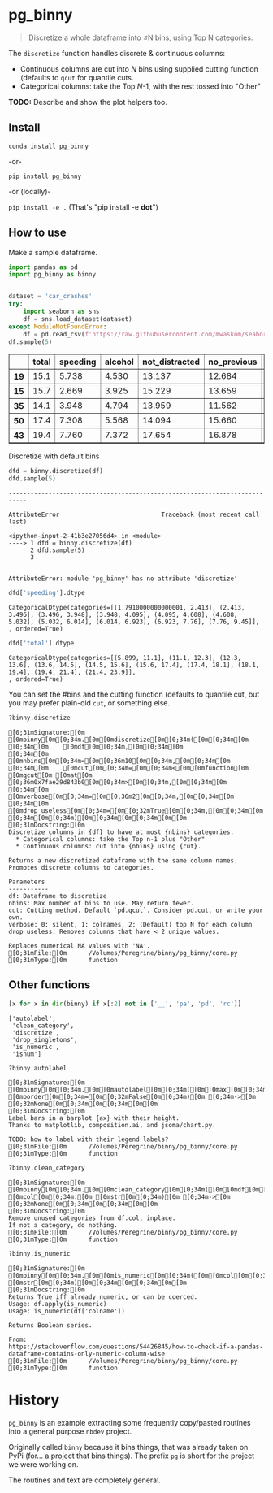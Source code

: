 # pg_binny
> Discretize a whole dataframe into ≤N bins, using Top N categories.


The `discretize` function handles discrete & continuous columns:
* Continuous columns are cut into _N_ bins using supplied cutting function (defaults to `qcut` for quantile cuts.
* Categorical columns: take the Top _N_-1, with the rest tossed into "Other"
  
**TODO:** Describe and show the plot helpers too.

## Install

`conda install pg_binny`

-or-

`pip install pg_binny` 

-or (locally)-

`pip install -e .`  (That's "pip install -e **dot**")


## How to use

Make a sample dataframe.

```python
import pandas as pd
import pg_binny as binny


dataset = 'car_crashes'
try:
    import seaborn as sns
    df = sns.load_dataset(dataset)
except ModuleNotFoundError:
    df = pd.read_csv(f'https://raw.githubusercontent.com/mwaskom/seaborn-data/master/{dataset}.csv')
df.sample(5)
```




<div>
<style scoped>
    .dataframe tbody tr th:only-of-type {
        vertical-align: middle;
    }

    .dataframe tbody tr th {
        vertical-align: top;
    }

    .dataframe thead th {
        text-align: right;
    }
</style>
<table border="1" class="dataframe">
  <thead>
    <tr style="text-align: right;">
      <th></th>
      <th>total</th>
      <th>speeding</th>
      <th>alcohol</th>
      <th>not_distracted</th>
      <th>no_previous</th>
      <th>ins_premium</th>
      <th>ins_losses</th>
      <th>abbrev</th>
    </tr>
  </thead>
  <tbody>
    <tr>
      <th>19</th>
      <td>15.1</td>
      <td>5.738</td>
      <td>4.530</td>
      <td>13.137</td>
      <td>12.684</td>
      <td>661.88</td>
      <td>96.57</td>
      <td>ME</td>
    </tr>
    <tr>
      <th>15</th>
      <td>15.7</td>
      <td>2.669</td>
      <td>3.925</td>
      <td>15.229</td>
      <td>13.659</td>
      <td>649.06</td>
      <td>114.47</td>
      <td>IA</td>
    </tr>
    <tr>
      <th>35</th>
      <td>14.1</td>
      <td>3.948</td>
      <td>4.794</td>
      <td>13.959</td>
      <td>11.562</td>
      <td>697.73</td>
      <td>133.52</td>
      <td>OH</td>
    </tr>
    <tr>
      <th>50</th>
      <td>17.4</td>
      <td>7.308</td>
      <td>5.568</td>
      <td>14.094</td>
      <td>15.660</td>
      <td>791.14</td>
      <td>122.04</td>
      <td>WY</td>
    </tr>
    <tr>
      <th>43</th>
      <td>19.4</td>
      <td>7.760</td>
      <td>7.372</td>
      <td>17.654</td>
      <td>16.878</td>
      <td>1004.75</td>
      <td>156.83</td>
      <td>TX</td>
    </tr>
  </tbody>
</table>
</div>



Discretize with default bins

```python
dfd = binny.discretize(df)
dfd.sample(5)
```


    ---------------------------------------------------------------------------

    AttributeError                            Traceback (most recent call last)

    <ipython-input-2-41b3e27056d4> in <module>
    ----> 1 dfd = binny.discretize(df)
          2 dfd.sample(5)
          3 


    AttributeError: module 'pg_binny' has no attribute 'discretize'


```python
dfd['speeding'].dtype
```




    CategoricalDtype(categories=[(1.7910000000000001, 2.413], (2.413, 3.496], (3.496, 3.948], (3.948, 4.095], (4.095, 4.608], (4.608, 5.032], (5.032, 6.014], (6.014, 6.923], (6.923, 7.76], (7.76, 9.45]],
    , ordered=True)



```python
dfd['total'].dtype
```




    CategoricalDtype(categories=[(5.899, 11.1], (11.1, 12.3], (12.3, 13.6], (13.6, 14.5], (14.5, 15.6], (15.6, 17.4], (17.4, 18.1], (18.1, 19.4], (19.4, 21.4], (21.4, 23.9]],
    , ordered=True)



You can set the #bins and the cutting function (defaults to quantile cut, but you may prefer plain-old `cut`, or something else.

```python
?binny.discretize
```


    [0;31mSignature:[0m
    [0mbinny[0m[0;34m.[0m[0mdiscretize[0m[0;34m([0m[0;34m[0m
    [0;34m[0m    [0mdf[0m[0;34m,[0m[0;34m[0m
    [0;34m[0m    [0mnbins[0m[0;34m=[0m[0;36m10[0m[0;34m,[0m[0;34m[0m
    [0;34m[0m    [0mcut[0m[0;34m=[0m[0;34m<[0m[0mfunction[0m [0mqcut[0m [0mat[0m [0;36m0x7fae29d843b0[0m[0;34m>[0m[0;34m,[0m[0;34m[0m
    [0;34m[0m    [0mverbose[0m[0;34m=[0m[0;36m2[0m[0;34m,[0m[0;34m[0m
    [0;34m[0m    [0mdrop_useless[0m[0;34m=[0m[0;32mTrue[0m[0;34m,[0m[0;34m[0m
    [0;34m[0m[0;34m)[0m[0;34m[0m[0;34m[0m[0m
    [0;31mDocstring:[0m
    Discretize columns in {df} to have at most {nbins} categories.
      * Categorical columns: take the Top n-1 plus "Other"
      * Continuous columns: cut into {nbins} using {cut}.
    
    Returns a new discretized dataframe with the same column names.
    Promotes discrete columns to categories.
    
    Parameters
    -----------
    df: Dataframe to discretize
    nbins: Max number of bins to use. May return fewer.
    cut: Cutting method. Default `pd.qcut`. Consider pd.cut, or write your own.
    verbose: 0: silent, 1: colnames, 2: (Default) top N for each column
    drop_useless: Removes columns that have < 2 unique values.
    
    Replaces numerical NA values with 'NA'.
    [0;31mFile:[0m      /Volumes/Peregrine/binny/pg_binny/core.py
    [0;31mType:[0m      function



## Other functions

```python
[x for x in dir(binny) if x[:2] not in ['__', 'pa', 'pd', 'rc']]
```




    ['autolabel',
     'clean_category',
     'discretize',
     'drop_singletons',
     'is_numeric',
     'isnum']



```python
?binny.autolabel
```


    [0;31mSignature:[0m [0mbinny[0m[0;34m.[0m[0mautolabel[0m[0;34m([0m[0max[0m[0;34m,[0m [0mborder[0m[0;34m=[0m[0;32mFalse[0m[0;34m)[0m [0;34m->[0m [0;32mNone[0m[0;34m[0m[0;34m[0m[0m
    [0;31mDocstring:[0m
    Label bars in a barplot {ax} with their height.
    Thanks to matplotlib, composition.ai, and jsoma/chart.py.
    
    TODO: how to label with their legend labels?
    [0;31mFile:[0m      /Volumes/Peregrine/binny/pg_binny/core.py
    [0;31mType:[0m      function



```python
?binny.clean_category
```


    [0;31mSignature:[0m [0mbinny[0m[0;34m.[0m[0mclean_category[0m[0;34m([0m[0mdf[0m[0;34m,[0m [0mcol[0m[0;34m:[0m [0mstr[0m[0;34m)[0m [0;34m->[0m [0;32mNone[0m[0;34m[0m[0;34m[0m[0m
    [0;31mDocstring:[0m
    Remove unused categories from df.col, inplace.
    If not a category, do nothing.
    [0;31mFile:[0m      /Volumes/Peregrine/binny/pg_binny/core.py
    [0;31mType:[0m      function



```python
?binny.is_numeric
```


    [0;31mSignature:[0m [0mbinny[0m[0;34m.[0m[0mis_numeric[0m[0;34m([0m[0mcol[0m[0;34m:[0m [0mstr[0m[0;34m)[0m[0;34m[0m[0;34m[0m[0m
    [0;31mDocstring:[0m
    Returns True iff already numeric, or can be coerced.
    Usage: df.apply(is_numeric)
    Usage: is_numeric(df['colname'])
    
    Returns Boolean series.
    
    From:
    https://stackoverflow.com/questions/54426845/how-to-check-if-a-pandas-dataframe-contains-only-numeric-column-wise
    [0;31mFile:[0m      /Volumes/Peregrine/binny/pg_binny/core.py
    [0;31mType:[0m      function



# History

`pg_binny` is an example extracting some frequently copy/pasted routines into a general purpose `nbdev` project. 

Originally called `binny` because it bins things, that was already taken on PyPi (for... a project that bins things).  The prefix `pg` is short for the project we were working on. 

The routines and text are completely general.  




